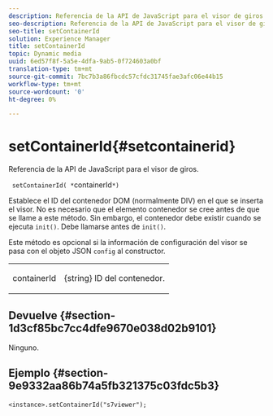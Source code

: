 ```yaml
---
description: Referencia de la API de JavaScript para el visor de giros.
seo-description: Referencia de la API de JavaScript para el visor de giros.
seo-title: setContainerId
solution: Experience Manager
title: setContainerId
topic: Dynamic media
uuid: 6ed57f8f-5a5e-4dfa-9ab5-0f724603a0bf
translation-type: tm+mt
source-git-commit: 7bc7b3a86fbcdc57cfdc31745fae3afc06e44b15
workflow-type: tm+mt
source-wordcount: '0'
ht-degree: 0%

---
```



# setContainerId{#setcontainerid}

Referencia de la API de JavaScript para el visor de giros.

` setContainerId( *`containerId`*)`

Establece el ID del contenedor DOM (normalmente DIV) en el que se inserta el visor. No es necesario que el elemento contenedor se cree antes de que se llame a este método. Sin embargo, el contenedor debe existir cuando se ejecuta `init()`. Debe llamarse antes de `init()`.

Este método es opcional si la información de configuración del visor se pasa con el objeto JSON `config` al constructor.

<table id="table_896DFF34A68A403DB93A6D597461A573"> 
 <tbody> 
  <tr> 
   <td colname="col1"> <p> <span class="codeph"> <span class="varname"> containerId  </span> </span> </p> </td> 
   <td colname="col2"> <p> <span class="codeph"> {string}  </span> ID del contenedor. </p> </td> 
  </tr> 
 </tbody> 
</table>

## Devuelve {#section-1d3cf85bc7cc4dfe9670e038d02b9101}

Ninguno.

## Ejemplo {#section-9e9332aa86b74a5fb321375c03fdc5b3}

```
<instance>.setContainerId("s7viewer");
```

